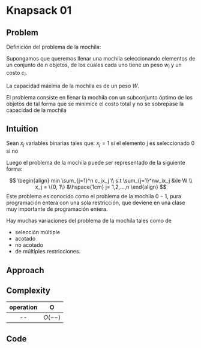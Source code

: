 # Knapsack 01

## Problem
Definición del problema de la mochila: 

Supongamos que queremos llenar una mochila seleccionando elementos de un conjunto de $n$ objetos, de los cuales cada uno tiene un peso $w_i$ y un costo $c_i$. 

La capacidad máxima de la mochila es de un peso $W$. 

El problema consiste en llenar la mochila con un subconjunto óptimo de los objetos de tal forma que se minimice el costo total y no se sobrepase la capacidad de la mochila

## Intuition

Sean $x_j$ variables binarias tales que: $x_j = 1$ si el elemento j es seleccionado 0 si no

Luego el problema de la mochila puede ser representado de la siguiente forma:

$$
\begin{align}
min \sum_{j=1}^n c_jx_j \\
s.t \sum_{j=1}^nw_ix_j &\le W \\
x_j = \{0, 1\} &\hspace{1cm} j= 1,2,...,n
\end{align}
$$
Este problema es conocido como el problema de la mochila $0-1$, pura programación entera con una sola restricción, que deviene en una clase muy importante de programación entera. 

Hay muchas variaciones del problema de la mochila tales como de 
- selección múltiple
- acotado
- no acotado 
- de múltiples restricciones.


## Approach


## Complexity

| operation |    O    |
| :-------: | :-----: |
|    --     | $O(--)$ |


## Code


